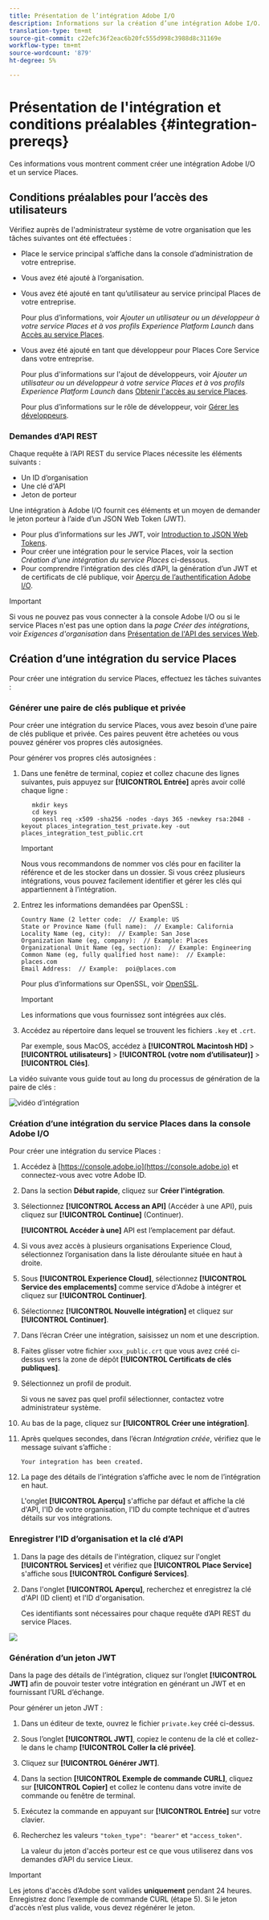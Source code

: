 ```yaml
---
title: Présentation de l’intégration Adobe I/O
description: Informations sur la création d’une intégration Adobe I/O.
translation-type: tm+mt
source-git-commit: c22efc36f2eac6b20fc555d998c3988d8c31169e
workflow-type: tm+mt
source-wordcount: '879'
ht-degree: 5%

---
```



# Présentation de l&#39;intégration et conditions préalables {#integration-prereqs}

Ces informations vous montrent comment créer une intégration Adobe I/O et un service Places.

## Conditions préalables pour l’accès des utilisateurs

Vérifiez auprès de l&#39;administrateur système de votre organisation que les tâches suivantes ont été effectuées :

* Place le service principal s’affiche dans la console d’administration de votre entreprise.
* Vous avez été ajouté à l’organisation.
* Vous avez été ajouté en tant qu’utilisateur au service principal Places de votre entreprise.

   Pour plus d’informations, voir *Ajouter un utilisateur ou un développeur à votre service Places et à vos profils Experience Platform Launch* dans [Accès au service Places](/help/places-gain-access.md).

* Vous avez été ajouté en tant que développeur pour Places Core Service dans votre entreprise.

   Pour plus d&#39;informations sur l&#39;ajout de développeurs, voir *Ajouter un utilisateur ou un développeur à votre service Places et à vos profils Experience Platform Launch* dans [Obtenir l&#39;accès au service Places](/help/places-gain-access.md).

   Pour plus d’informations sur le rôle de développeur, voir [Gérer les développeurs](https://helpx.adobe.com/fr/enterprise/using/manage-developers.html).

### Demandes d’API REST

Chaque requête à l’API REST du service Places nécessite les éléments suivants :

* Un ID d’organisation
* Une clé d&#39;API
* Jeton de porteur

Une intégration à Adobe I/O fournit ces éléments et un moyen de demander le jeton porteur à l’aide d’un JSON Web Token (JWT).

* Pour plus d’informations sur les JWT, voir [Introduction to JSON Web Tokens](https://jwt.io/introduction/).
* Pour créer une intégration pour le service Places, voir la section *Création d&#39;une intégration du service Places* ci-dessous.
* Pour comprendre l’intégration des clés d’API, la génération d’un JWT et de certificats de clé publique, voir [Aperçu de l’authentification Adobe I/O](https://www.adobe.io/apis/cloudplatform/console/authentication/gettingstarted.html).

>[!IMPORTANT]
>
>Si vous ne pouvez pas vous connecter à la console Adobe I/O ou si le service Places n&#39;est pas une option dans la *page Créer des intégrations*, voir *Exigences d&#39;organisation* dans [Présentation de l&#39;API des services Web](/help/web-service-api/places-web-services.md).

## Création d’une intégration du service Places

Pour créer une intégration du service Places, effectuez les tâches suivantes :

### Générer une paire de clés publique et privée

Pour créer une intégration du service Places, vous avez besoin d’une paire de clés publique et privée. Ces paires peuvent être achetées ou vous pouvez générer vos propres clés autosignées.

Pour générer vos propres clés autosignées :

1. Dans une fenêtre de terminal, copiez et collez chacune des lignes suivantes, puis appuyez sur **[!UICONTROL Entrée]** après avoir collé chaque ligne :

   ```text
      mkdir keys
      cd keys
      openssl req -x509 -sha256 -nodes -days 365 -newkey rsa:2048 -keyout places_integration_test_private.key -out    places_integration_test_public.crt
   ```

   >[!IMPORTANT]
   >
   >Nous vous recommandons de nommer vos clés pour en faciliter la référence et de les stocker dans un dossier. Si vous créez plusieurs intégrations, vous pouvez facilement identifier et gérer les clés qui appartiennent à l’intégration.

1. Entrez les informations demandées par OpenSSL :

   ```text
   Country Name (2 letter code:  // Example: US
   State or Province Name (full name):  // Example: California
   Locality Name (eg, city):  // Example: San Jose
   Organization Name (eg, company):  // Example: Places
   Organizational Unit Name (eg, section):  // Example: Engineering
   Common Name (eg, fully qualified host name):  // Example: places.com
   Email Address:  // Example:  poi@places.com
   ```

   Pour plus d’informations sur OpenSSL, voir [OpenSSL](https://www.openssl.org/).

   >[!IMPORTANT]
   >
   >Les informations que vous fournissez sont intégrées aux clés.

1. Accédez au répertoire dans lequel se trouvent les fichiers `.key` et `.crt`.

   Par exemple, sous MacOS, accédez à **[!UICONTROL Macintosh HD]** > **[!UICONTROL utilisateurs]** > **[!UICONTROL (votre nom d’utilisateur)]** > **[!UICONTROL Clés]**.

La vidéo suivante vous guide tout au long du processus de génération de la paire de clés :

![vidéo d’intégration](/help/assets/places_integration_video.gif)

### Création d’une intégration du service Places dans la console Adobe I/O

Pour créer une intégration du service Places :

1. Accédez à [https://console.adobe.io](https://console.adobe.io) et connectez-vous avec votre Adobe ID.
1. Dans la section **Début rapide**, cliquez sur **Créer l&#39;intégration**.
1. Sélectionnez **[!UICONTROL Access an API]** (Accéder à une API), puis cliquez sur **[!UICONTROL Continue]** (Continuer).

   **[!UICONTROL Accéder à une]** API est l’emplacement par défaut.

1. Si vous avez accès à plusieurs organisations Experience Cloud, sélectionnez l’organisation dans la liste déroulante située en haut à droite.
1. Sous **[!UICONTROL Experience Cloud]**, sélectionnez **[!UICONTROL Service des emplacements]** comme service d&#39;Adobe à intégrer et cliquez sur **[!UICONTROL Continuer]**.
1. Sélectionnez **[!UICONTROL Nouvelle intégration]** et cliquez sur **[!UICONTROL Continuer]**.
1. Dans l’écran Créer une intégration, saisissez un nom et une description.
1. Faites glisser votre fichier `xxxx_public.crt` que vous avez créé ci-dessus vers la zone de dépôt **[!UICONTROL Certificats de clés publiques]**.
1. Sélectionnez un profil de produit.

   Si vous ne savez pas quel profil sélectionner, contactez votre administrateur système.
1. Au bas de la page, cliquez sur **[!UICONTROL Créer une intégration]**.
1. Après quelques secondes, dans l’écran *Intégration créée*, vérifiez que le message suivant s’affiche :

   `Your integration has been created.`

1. La page des détails de l’intégration s’affiche avec le nom de l’intégration en haut.

   L&#39;onglet **[!UICONTROL Aperçu]** s&#39;affiche par défaut et affiche la clé d&#39;API, l&#39;ID de votre organisation, l&#39;ID du compte technique et d&#39;autres détails sur vos intégrations.

### Enregistrer l’ID d’organisation et la clé d’API

1. Dans la page des détails de l&#39;intégration, cliquez sur l&#39;onglet **[!UICONTROL Services]** et vérifiez que **[!UICONTROL Place Service]** s&#39;affiche sous **[!UICONTROL Configuré Services]**.
1. Dans l&#39;onglet **[!UICONTROL Aperçu]**, recherchez et enregistrez la clé d&#39;API (ID client) et l&#39;ID d&#39;organisation.

   Ces identifiants sont nécessaires pour chaque requête d’API REST du service Places.

![](/help/assets/places_orgid_api-key.png)

### Génération d’un jeton JWT

Dans la page des détails de l’intégration, cliquez sur l’onglet **[!UICONTROL JWT]** afin de pouvoir tester votre intégration en générant un JWT et en fournissant l’URL d’échange.

Pour générer un jeton JWT :

1. Dans un éditeur de texte, ouvrez le fichier `private.key` créé ci-dessus.
1. Sous l’onglet **[!UICONTROL JWT]**, copiez le contenu de la clé et collez-le dans le champ **[!UICONTROL Coller la clé privée]**.
1. Cliquez sur **[!UICONTROL Générer JWT]**.
1. Dans la section **[!UICONTROL Exemple de commande CURL]**, cliquez sur **[!UICONTROL Copier]** et collez le contenu dans votre invite de commande ou fenêtre de terminal.
1. Exécutez la commande en appuyant sur **[!UICONTROL Entrée]** sur votre clavier.
1. Recherchez les valeurs `"token_type": "bearer"` et `"access_token"`.

   La valeur du jeton d&#39;accès porteur est ce que vous utiliserez dans vos demandes d’API du service Lieux.

>[!IMPORTANT]
>
>Les jetons d&#39;accès d’Adobe sont valides **uniquement** pendant 24 heures. Enregistrez donc l’exemple de commande CURL (étape 5). Si le jeton d&#39;accès n’est plus valide, vous devez régénérer le jeton.